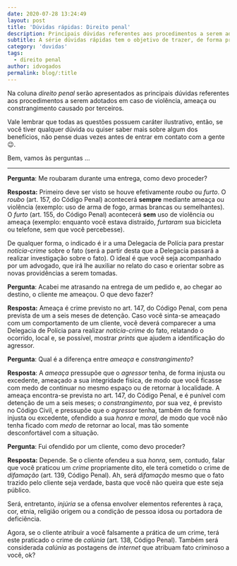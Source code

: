 ```yaml
---
date: 2020-07-28 13:24:49
layout: post
title: 'Dúvidas rápidas: Direito penal'
description: Principais dúvidas referentes aos procedimentos a serem adotados em caso de violência, ameaça ou constrangimento causado por terceiros.
subtitle: A série dúvidas rápidas tem o objetivo de trazer, de forma prática e sucinta uma resposta às perguntas mais comuns referentes ao tema 😃.
category: 'duvidas'
tags:
  - direito penal
author: idvogados
permalink: blog/:title
---
```


Na coluna _direito penal_ serão apresentados as principais dúvidas referentes aos procedimentos a serem adotados em caso de violência, ameaça ou constrangimento causado por terceiros.

Vale lembrar que todas as questões possuem caráter ilustrativo, então, se você tiver qualquer dúvida ou quiser saber mais sobre algum dos benefícios, não pense duas vezes antes de entrar em contato com a gente 😉.

Bem, vamos às perguntas ...

----

**Pergunta**: Me roubaram durante uma entrega, como devo proceder? 

**Resposta:** Primeiro deve ser visto se houve efetivamente *roubo* ou *furto*. O *roubo* (art. 157, do Código Penal) acontecerá **sempre** mediante ameaça ou violência (exemplo: uso de arma de fogo, armas brancas ou semelhantes). O *furto* (art. 155, do Código Penal) acontecerá **sem** uso de violência ou ameaça (exemplo: enquanto você estava distraído, *furtaram* sua bicicleta ou telefone, sem que você percebesse).

De qualquer forma, o indicado é ir a uma Delegacia de Polícia para prestar *notícia-crime* sobre o fato (será a partir desta que a Delegacia passará a realizar investigação sobre o fato). O ideal é que você seja acompanhado por um advogado, que irá lhe auxiliar no relato do caso e orientar sobre as novas providências a serem tomadas.

  

**Pergunta**: Acabei me atrasando na entrega de um pedido e, ao chegar ao destino, o cliente me ameaçou. O que devo fazer? 

**Resposta:** Ameaça é crime previsto no art. 147, do Código Penal, com pena prevista de um a seis meses de detenção. Caso você sinta-se ameaçado com um comportamento de um cliente, você deverá comparecer a uma Delegacia de Polícia para realizar *notícia-crime* do fato, relatando o ocorrido, local e, se possível, mostrar *prints* que ajudem a identificação do agressor.

  

**Pergunta**: Qual é a diferença entre *ameaça* e *constrangimento*?

**Resposta**: A *ameaça* pressupõe que o *agressor* tenha, de forma injusta ou excedente, ameaçado a sua integridade física, de modo que você ficasse com medo de continuar no mesmo espaço ou de retornar à localidade. A ameaça encontra-se prevista no art. 147, do Código Penal, e é punível com detenção de um a seis meses; o *constrangimento*, por sua vez, é previsto no Código Civil, e pressupõe que o *agressor* tenha, também de forma injusta ou excedente, ofendido a sua *honra* e *moral*, de modo que você não tenha ficado com *medo* de retornar ao local, mas tão somente desconfortável com a situação.

  

**Pergunta**: Fui ofendido por um cliente, como devo proceder? 

**Resposta:** Depende. Se o cliente ofendeu a sua *honra*, sem, contudo, falar que você praticou um *crime* propriamente dito, ele terá cometido o crime de *difamação* (art. 139, Código Penal). Ah, será *difamação* mesmo que o fato trazido pelo cliente seja verdade, basta que você não queira que este seja público.

Será, entretanto, *injúria* se a ofensa envolver elementos referentes à raça, cor, etnia, religião origem ou a condição de pessoa idosa ou portadora de deficiência.

Agora, se o cliente atribuir a você falsamente a prática de um crime, terá este praticado o crime de *calúnia* (art. 138, Código Penal). Também será considerada *calúnia* as postagens de *internet* que atribuam fato criminoso a você, ok?